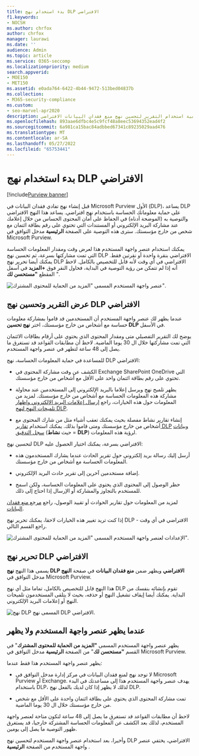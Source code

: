 ```yaml
---
title: بدء استخدام نهج DLP الافتراضي
f1.keywords:
- NOCSH
ms.author: chrfox
author: chrfox
manager: laurawi
ms.date: ''
audience: Admin
ms.topic: article
ms.service: O365-seccomp
ms.localizationpriority: medium
search.appverid:
- MOE150
- MET150
ms.assetid: e0ada764-6422-4b44-9472-513bed04837b
ms.collection:
- M365-security-compliance
ms.custom:
- seo-marvel-apr2020
description: تعرف على كيفية استخدام التقرير لتحسين نهج منع فقدان البيانات الافتراضي (DLP) لمؤسستك.
ms.openlocfilehash: 893aae6dfbc4e5c9fcf48a8eec53694352ead4f2
ms.sourcegitcommit: 6a981ca15bac84adbbed67341c89235029aad476
ms.translationtype: MT
ms.contentlocale: ar-SA
ms.lasthandoff: 05/27/2022
ms.locfileid: "65753441"
---
```

# <a name="get-started-with-the-default-dlp-policy"></a>بدء استخدام نهج DLP الافتراضي

[!include[Purview banner](../includes/purview-rebrand-banner.md)]

قبل إنشاء نهج تفادي فقدان البيانات في Microsoft Purview الأول (DLP)، يساعد DLP على حماية معلوماتك الحساسة باستخدام نهج افتراضي. يساعد هذا النهج الافتراضي والتوصية به (الموضحة أدناه) في الحفاظ على أمان المحتوى الحساس من خلال إعلامك عند مشاركة البريد الإلكتروني أو المستندات التي تحتوي على رقم بطاقة ائتمان مع شخص من خارج مؤسستك. سترى هذه التوصية على الصفحة **الرئيسية** مدخل التوافق في Microsoft Purview. 
  
يمكنك استخدام عنصر واجهة المستخدم هذا لعرض وقت ومقدار المعلومات الحساسة التي تمت مشاركتها بسرعة، ثم تحسين نهج DLP الافتراضي بنقرة واحدة أو نقرتين فقط. يمكنك أيضا تحرير نهج DLP الافتراضي في أي وقت لأنه قابل للتخصيص بالكامل. لاحظ أنه إذا لم تتمكن من رؤية التوصية في البداية، فحاول النقر فوق **+المزيد** في أسفل المقطع **"مستحسن لك** ". 
  
![عنصر واجهة المستخدم المسمى "المزيد من الحماية للمحتوى المشترك".](../media/2bae6dbc-cc92-4f35-b54c-c36e60226b5b.png)
  
## <a name="view-the-report-and-refine-the-default-dlp-policy"></a>عرض التقرير وتحسين نهج DLP الافتراضي

عندما يظهر لك عنصر واجهة المستخدم أن المستخدمين قد قاموا بمشاركة معلومات حساسة مع أشخاص من خارج مؤسستك، اختر **نهج تحسين DLP** في الأسفل. 
  
يوضح لك التقرير التفصيلي متى ومقدار المحتوى الذي يحتوي على أرقام بطاقات الائتمان التي تمت مشاركتها خلال ال 30 يوما الماضية. لاحظ أن مطابقات القواعد قد تستغرق ما يصل إلى 48 ساعة لتظهر في عنصر واجهة المستخدم.
  
للمساعدة في حماية المعلومات الحساسة، نهج DLP الافتراضي:
  
- الكشف عن وقت مشاركة المحتوى في Exchange SharePoint OneDrive التي تحتوي على رقم بطاقة ائتمان واحد على الأقل مع أشخاص من خارج مؤسستك.
    
- يظهر تلميح نهج ويرسل إعلاما بالبريد الإلكتروني إلى المستخدمين عند محاولة مشاركة هذه المعلومات الحساسة مع أشخاص من خارج مؤسستك. لمزيد من المعلومات حول هذه الخيارات، راجع [إرسال إعلامات البريد الإلكتروني وإظهار تلميحات النهج لنهج DLP](use-notifications-and-policy-tips.md).
    
- إنشاء تقارير نشاط مفصلة بحيث يمكنك تعقب أشياء مثل من شارك المحتوى مع أشخاص من خارج مؤسستك ومتى قاموا بذلك. يمكنك استخدام [تقارير DLP](view-the-dlp-reports.md) [وبيانات سجل التدقيق](search-the-audit-log-in-security-and-compliance.md) (حيث **نشاط** = **DLP**) لرؤية هذه المعلومات.
    
لتحسين نهج DLP الافتراضي بسرعة، يمكنك اختيار الحصول عليه:
  
- أرسل إليك رسالة بريد إلكتروني حول تقرير الحادث عندما يشارك المستخدمون هذه المعلومات الحساسة مع أشخاص من خارج مؤسستك.
    
- إضافة مستخدمين آخرين إلى تقرير حادث البريد الإلكتروني.
    
- حظر الوصول إلى المحتوى الذي يحتوي على المعلومات الحساسة، ولكن اسمح للمستخدم بالتجاوز والمشاركة أو الإرسال إذا احتاج إلى ذلك.
    
لمزيد من المعلومات حول تقارير الحوادث أو تقييد الوصول، راجع [مرجع منع فقدان البيانات](data-loss-prevention-policies.md).
  
إذا كنت تريد تغيير هذه الخيارات لاحقا، يمكنك تحرير نهج DLP الافتراضي في أي وقت - راجع القسم التالي.
  
![الإعدادات لعنصر واجهة المستخدم المسمى "المزيد من الحماية للمحتوى المشترك".](../media/dad30a84-2715-4c0a-a5c5-44d85492363e.png)
  
## <a name="edit-the-default-dlp-policy"></a>تحرير نهج DLP الافتراضي

يسمى هذا النهج **نهج DLP الافتراضي** ويظهر ضمن **منع فقدان البيانات** في صفحة **النهج** مدخل التوافق في Microsoft Purview. 
  
هذا النهج قابل للتخصيص بالكامل، تماما مثل أي نهج DLP تقوم بإنشائه بنفسك من البداية. يمكنك أيضا إيقاف تشغيل النهج أو حذفه، بحيث لا يتلقى المستخدمون تلميحات النهج أو إعلامات البريد الإلكتروني.
  
![نهج DLP المسمى نهج DLP الافتراضي.](../media/260731e8-4d57-4c98-abec-07b052ec48d5.png)
  
## <a name="when-the-widget-does-and-does-not-appear"></a>عندما يظهر عنصر واجهة المستخدم ولا يظهر

يظهر عنصر واجهة المستخدم المسمى **"المزيد من الحماية للمحتوى المشترك**" في القسم **"مستحسن لك**" من الصفحة **الرئيسية** مدخل التوافق في Microsoft Purview. 
  
يظهر عنصر واجهة المستخدم هذا فقط عندما:
  
- لا توجد نهج لمنع فقدان البيانات في مركز إدارة مدخل التوافق في Microsoft Purview أو Exchange. يهدف عنصر واجهة المستخدم هذا إلى مساعدتك في البدء باستخدام DLP، لذلك لا يظهر إذا كان لديك بالفعل نهج DLP.
    
- تمت مشاركة المحتوى الذي يحتوي على بطاقة ائتمان واحدة على الأقل مع شخص من خارج مؤسستك خلال ال 30 يوما الماضية.
    
لاحظ أن مطابقات القواعد قد تستغرق ما يصل إلى 48 ساعة لتكون متاحة لعنصر واجهة المستخدم، لذلك بعد الكشف عن المعلومات الحساسة المشتركة خارجيا، قد يستغرق ظهور التوصية ما يصل إلى يومين.
  
وأخيرا، بعد استخدام عنصر واجهة المستخدم لتحسين نهج DLP الافتراضي، يختفي عنصر واجهة المستخدم من الصفحة **الرئيسية** . 
  

